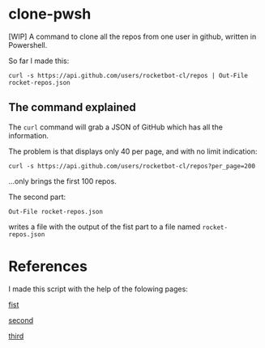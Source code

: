 # clone-pwsh

[WIP] A command to clone all the repos from one user in github, written in Powershell.

So far I made this:

```
curl -s https://api.github.com/users/rocketbot-cl/repos | Out-File rocket-repos.json
```

## The command explained

The `curl` command will grab a JSON of GitHub which has all the information.

The problem is that displays only 40 per page, and with no limit indication:

```
curl -s https://api.github.com/users/rocketbot-cl/repos?per_page=200
```

...only brings the first 100 repos.

The second part:

```
Out-File rocket-repos.json
```

writes a file with the output of the fist part to a file named `rocket-repos.json`

# References

I made this script with the help of the folowing pages:

[fist](https://gist.github.com/milanboers/f34cdfc3e1ad9ba02ee8e44dae8e093f)

[second](https://kevinsimper.medium.com/how-to-clone-all-repositories-in-a-github-organization-8ccc6c4bd9df)

[third](https://dev.to/letmypeoplecode/clone-all-github-repos-for-a-user-on-windows-2ie1)
